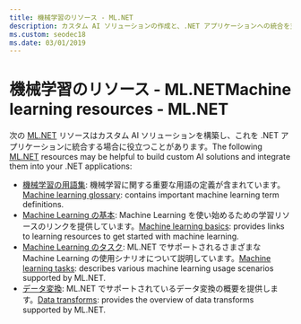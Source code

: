```yaml
---
title: 機械学習のリソース - ML.NET
description: カスタム AI ソリューションの作成と、.NET アプリケーションへの統合を支援するため、この ML.NET のリソースを拡張します。
ms.custom: seodec18
ms.date: 03/01/2019
---
```

# <a name="machine-learning-resources---mlnet"></a><span data-ttu-id="06a5a-103">機械学習のリソース - ML.NET</span><span class="sxs-lookup"><span data-stu-id="06a5a-103">Machine learning resources - ML.NET</span></span>

<span data-ttu-id="06a5a-104">次の [ML.NET](../index.md) リソースはカスタム AI ソリューションを構築し、これを .NET アプリケーションに統合する場合に役立つことがあります。</span><span class="sxs-lookup"><span data-stu-id="06a5a-104">The following  [ML.NET](../index.md) resources may be helpful to build custom AI solutions and integrate them into your .NET applications:</span></span>

- <span data-ttu-id="06a5a-105">[機械学習の用語集](glossary.md): 機械学習に関する重要な用語の定義が含まれています。</span><span class="sxs-lookup"><span data-stu-id="06a5a-105">[Machine learning glossary](glossary.md): contains important machine learning term definitions.</span></span>
- <span data-ttu-id="06a5a-106">[Machine Learning の基本](basics.md): Machine Learning を使い始めるための学習リソースのリンクを提供しています。</span><span class="sxs-lookup"><span data-stu-id="06a5a-106">[Machine learning basics](basics.md): provides links to learning resources to get started with machine learning.</span></span>
- <span data-ttu-id="06a5a-107">[Machine Learning のタスク](tasks.md): ML.NET でサポートされるさまざまな Machine Learning の使用シナリオについて説明しています。</span><span class="sxs-lookup"><span data-stu-id="06a5a-107">[Machine learning tasks](tasks.md): describes various machine learning usage scenarios supported by ML.NET.</span></span>
- <span data-ttu-id="06a5a-108">[データ変換](transforms.md): ML.NET でサポートされているデータ変換の概要を提供します。</span><span class="sxs-lookup"><span data-stu-id="06a5a-108">[Data transforms](transforms.md): provides the overview of data transforms supported by ML.NET.</span></span>
